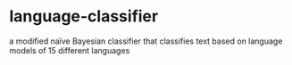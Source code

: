 # language-classifier
a modified naïve Bayesian classifier that classifies text based on language models of 15 different languages
